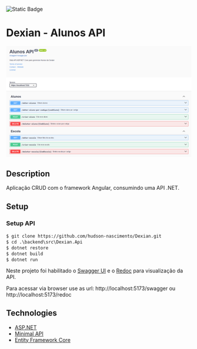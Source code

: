 ![Static Badge](https://img.shields.io/badge/version-1.0.0-blue)

# Dexian - Alunos API
![](https://raw.githubusercontent.com/hudson-nascimento/Dexian/developer/backend/docs/screenshot-alunos-api.png?w=200)

## Description
Aplicação CRUD com o framework Angular, consumindo uma API .NET.

## Setup

### Setup API

```shell
$ git clone https://github.com/hudson-nascimento/Dexian.git
$ cd .\backend\src\Dexian.Api
$ dotnet restore
$ dotnet build
$ dotnet run
```
Neste projeto foi habilitado o [Swagger UI](https://swagger.io/tools/swagger-ui/) e o [Redoc](https://github.com/Redocly/redoc) para visualização da API.

Para acessar via browser use as url:
http://localhost:5173/swagger ou http://localhost:5173/redoc

## Technologies

* [ASP.NET](https://learn.microsoft.com/pt-br/aspnet/core/?view=aspnetcore-7.0)
* [Minimal API](https://learn.microsoft.com/en-us/aspnet/core/fundamentals/minimal-apis?view=aspnetcore-7.0)
* [Entity Framework Core](https://learn.microsoft.com/en-us/ef/core)
